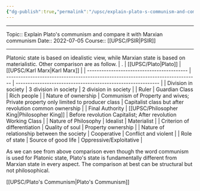 ```yaml
---
{"dg-publish":true,"permalink":"/upsc/explain-plato-s-communism-and-compare-it-with-marxian-communism/","dgHomeLink":true,"dgPassFrontmatter":false}
---
```


----
Topic:: Explain Plato's communism and compare it with Marxian communism
Date:: 2022-07-05
Course:: [[UPSC/PSIR|PSIR]] 

----
Platonic state is based on idealistic view, while Marxian state is based on materialistic. Other comparison are as follow.
| .                                          | [[UPSC/Plato|Plato]]                                                                            | [[UPSC/Karl Marx|Karl Marx]]                                                     |
| ------------------------------------------ | -------------------------------------------------------------------------------- | ------------------------------------------------------------ |
| Division in society                        | 3 division in society                                                            | 2 division in society                                        |
| Ruler                                      | Guardian Class                                                                   | Rich people                                                  |
| Nature of ownership                        | Communism of Property and wives; Private property only limited to producer class | Capitalist class  but after revolution common ownership      |
| Final Authority                            | [[UPSC/Philosopher King|Philosopher King]]                                                             | Before revolution Capitalist; After revolution Working Class |
| Nature of Philosophy                       | Idealist                                                                         | Materialist                                                  |
| Criterion of differentiation               | Quality of soul                                                                  | Property ownership                                           |
| Nature of relationship between the society | Cooperative                                                                      | Conflict and violent                                         |
| Role of state                              | Source of good life                                                              | Oppressive/Exploitative                                      |

As we can see from above comparison even though the word communism is used for Platonic state, Plato's state is fundamentally different from Marxian state in every aspect. The comparison at best can be structural but not philosophical. 

[[UPSC/Plato's Communism|Plato's Communism]]